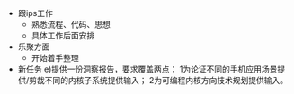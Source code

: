 - 跟ips工作
	- 熟悉流程、代码、思想
	- 具体工作后面安排
- 乐聚方面
	- 开始着手整理
- 新任务
e)提供一份洞察报告，要求覆盖两点：
1为论证不同的手机应用场景提供/剪裁不同的内核子系统提供输入；
2为可编程内核方向技术规划提供输入。